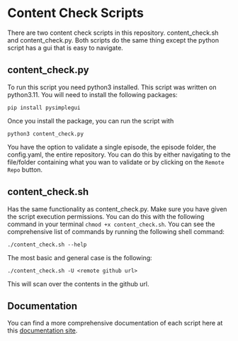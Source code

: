 # Content Check Scripts

There are two content check scripts in this repository. content_check.sh and content_check.py. Both scripts do the same thing except the
python script has a gui that is easy to navigate.

## content_check.py

To run this script you need python3 installed. This script was written on python3.11. You will need to install the following packages:
```
pip install pysimplegui
```

Once you install the package, you can run the script with
```
python3 content_check.py
```
You have the option to validate a single episode, the episode folder, the config.yaml, the entire repository. You can do this by either navigating to the file/folder containing what you wan to validate or by clicking on the `Remote Repo` button.

## content_check.sh
Has the same functionality as content_check.py. Make sure you have given the script execution permissions. You can do this with the following command in your terminal `chmod +x content_check.sh`.
You can see the comprehensive list of commands by running the following shell command:
```
./content_check.sh --help
```
The most basic and general case is the following:
```
./content_check.sh -U <remote github url>
```
This will scan over the contents in the github url.

## Documentation
You can find a more comprehensive documentation of each script here at this [documentation site](https://ucla-imls-open-sci.info/ucla-imls-docs/docs/imls-tools).